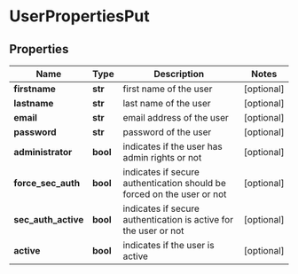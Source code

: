 # UserPropertiesPut

## Properties
| Name | Type | Description | Notes |
| ------------ | ------------- | ------------- | ------------- |
| **firstname** | **str** | first name of the user | [optional]  |
| **lastname** | **str** | last name of the user | [optional]  |
| **email** | **str** | email address of the user | [optional]  |
| **password** | **str** | password of the user | [optional]  |
| **administrator** | **bool** | indicates if the user has admin rights or not | [optional]  |
| **force_sec_auth** | **bool** | indicates if secure authentication should be forced on the user or not | [optional]  |
| **sec_auth_active** | **bool** | indicates if secure authentication is active for the user or not | [optional]  |
| **active** | **bool** | indicates if the user is active | [optional]  |


